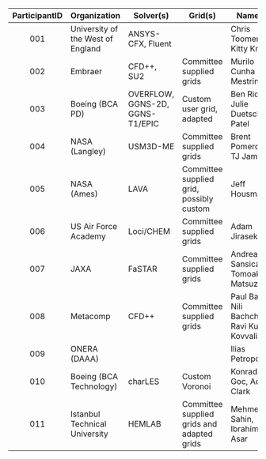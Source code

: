 | ParticipantID | Organization                      | Solver(s)                       | Grid(s)                   | Name(s)
|:-------------:| --------------------------------- | ------------------------------- | ------------------------- | -----------------------------
| 001           | University of the West of England | ANSYS-CFX, Fluent               |                           | Chris Toomer, Kitty Knight
| 002           | Embraer                           | CFD++, SU2                      | Committee supplied grids  | Murilo Cunha Mestriner 
| 003           | Boeing (BCA PD)                   | OVERFLOW, GGNS-2D, GGNS-T1/EPIC | Custom user grid, adapted | Ben Rider, Julie Duetsch-Patel
| 004           | NASA (Langley)                    | USM3D-ME                        | Committee supplied grids  | Brent Pomeroy, TJ Jamal
| 005           | NASA (Ames)                       | LAVA                            | Committee supplied grid, possibly custom | Jeff Housman
| 006           | US Air Force Academy              | Loci/CHEM                       | Committee supplied grids  | Adam Jirasek
| 007           | JAXA                              | FaSTAR                          | Committee supplied grids  | Andrea Sansica, Tomoaki Matsuzaki
| 008           | Metacomp                          | CFD++                           | Committee supplied grids  | Paul Batten, Nili Bachchan, Ravi Kumar Kovvali
| 009           | ONERA (DAAA)                      |                                 |                           | Ilias Petropoulos
| 010           | Boeing (BCA Technology)           | charLES                         | Custom Voronoi            | Konrad Goc, Adam Clark
| 011           | Istanbul Technical University     | HEMLAB                          | Committee supplied grids and adapted grids | Mehmet Sahin, Ibrahim Asar
